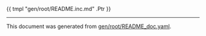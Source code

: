 {{ tmpl "gen/root/README.inc.md" .Ptr }}

<hr/>

This document was generated from [gen/root/README_doc.yaml](https://github.com/lmorg/murex/blob/master/gen/root/README_doc.yaml).